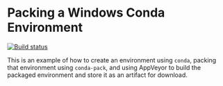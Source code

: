# Packing a Windows Conda Environment

[![Build status](https://ci.appveyor.com/api/projects/status/sd4hqvu41r4h5gex/branch/main?svg=true)](https://ci.appveyor.com/project/pmbaumgartner/conda-pack-build/branch/main)

This is an example of how to create an environment using `conda`, packing that environment using `conda-pack`, and using AppVeyor to build the packaged environment and store it as an artifact for download.